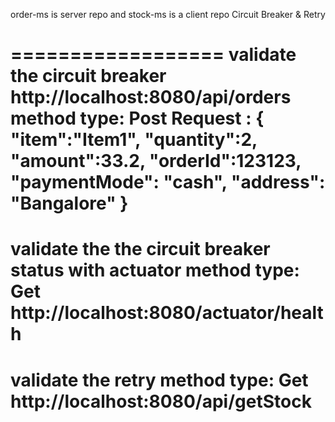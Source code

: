 order-ms is server repo and stock-ms is a client repo
Circuit Breaker & Retry 

==================
validate the circuit breaker
http://localhost:8080/api/orders
method type: Post
Request : {
    "item":"Item1",
    "quantity":2,
    "amount":33.2,
    "orderId":123123,
    "paymentMode": "cash",
    "address": "Bangalore"
}
====================
validate the the circuit breaker status with actuator
method type: Get
http://localhost:8080/actuator/health
==================
validate the retry 
method type: Get
http://localhost:8080/api/getStock
==================

